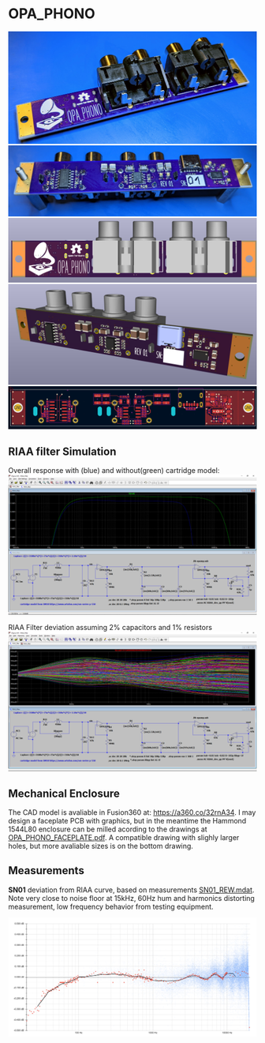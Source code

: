 # OPA_PHONO

![image](/images/PXL_20220129_002650005.jpg)
![image](/images/PXL_20220129_002609308%20(1).jpg)
![image](/images/149295901-52ff9e62-9ec1-4234-8d02-1397248446cd.png)
![image](/images/149294289-ce15f93f-4b4e-4526-a4b3-66a34a6bc7e2.png)
![image](/images/149293860-e3ea3523-4ddc-4ea5-9db0-fbf9ac1a94a3.png)

## RIAA filter Simulation
Overall response with (blue) and without(green) cartridge model:
![image](/images/149296695-ea00b3a1-88fb-427b-be08-ac628e06c2f3.png)

RIAA Filter deviation assuming 2% capacitors and 1% resistors
![image](/images/149296245-1a906b3c-e415-4430-8c28-894d3e710055.png)


## Mechanical Enclosure

The CAD model is avaliable in Fusion360 at: https://a360.co/32rnA34.  I may design a faceplate PCB with graphics, but in the meantime the Hammond 1544L80 enclosure can be milled acording to the drawings at [OPA_PHONO_FACEPLATE.pdf](/Enclosure/OPA_PHONO_FACEPLATE.pdf). A compatible drawing with slighly larger holes, but more avaliable sizes is on the bottom drawing.

## Measurements

**SN01** deviation from RIAA curve, based on measurements [SN01_REW.mdat](Measurements/SN01_REW.mdat). Note very close to noise floor at 15kHz, 60Hz hum and harmonics distorting measurement, low frequency behavior from testing equipment. 

![/images/SN01_RIAA_Deviation.png](/images/SN01_RIAA_Deviation.png)
